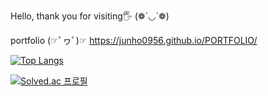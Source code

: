 Hello, thank you for visiting🖐 (❁´◡`❁)

portfolio (☞ﾟヮﾟ)☞ https://junho0956.github.io/PORTFOLIO/

[![Top Langs](https://github-readme-stats.vercel.app/api/top-langs/?username=junho0956&hide=c&exclude_repo=PORTFOLIO,junho0956.github.io)](https://github.com/anuraghazra/github-readme-stats)

[![Solved.ac
프로필](http://mazassumnida.wtf/api/generate_badge?boj=jh0956)](https://solved.ac/jh0956)
